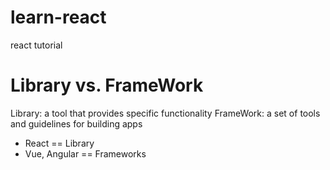# learn-react
react tutorial

# Library vs. FrameWork
Library: a tool that provides specific functionality
FrameWork: a set of tools and guidelines for building apps
- React == Library
- Vue, Angular == Frameworks
